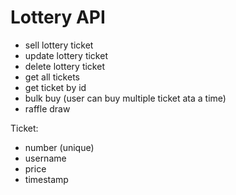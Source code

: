# Lottery API

- sell lottery ticket
- update lottery ticket
- delete lottery ticket
- get all tickets
- get ticket by id
- bulk buy (user can buy multiple ticket ata a time)
- raffle draw 

Ticket:
- number (unique)
- username
- price
- timestamp